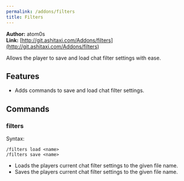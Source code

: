 ```yaml
---
permalink: /addons/filters
title: Filters
---
```


**Author:** atom0s<br/>
**Link:** [http://git.ashitaxi.com/Addons/filters](http://git.ashitaxi.com/Addons/filters)

Allows the player to save and load chat filter settings with ease.

## Features

  * Adds commands to save and load chat filter settings.

## Commands

### filters
Syntax:
```
/filters load <name>
/filters save <name>
```
  * Loads the players current chat filter settings to the given file name.
  * Saves the players current chat filter settings to the given file name.